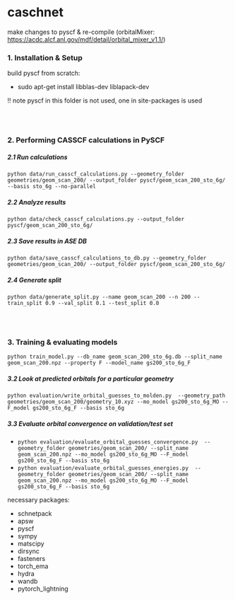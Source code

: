 # caschnet
make changes to pyscf & re-compile
(orbitalMixer: https://acdc.alcf.anl.gov/mdf/detail/orbital_mixer_v1.1/)

### 1. Installation & Setup
build pyscf from scratch:
- sudo apt-get install libblas-dev liblapack-dev

!! note pyscf in this folder is not used, one in site-packages is used

<br>
<br>

### 2. Performing CASSCF calculations in PySCF
##### 2.1 Run calculations
`python data/run_casscf_calculations.py --geometry_folder geometries/geom_scan_200/ --output_folder pyscf/geom_scan_200_sto_6g/ --basis sto_6g --no-parallel`
##### 2.2 Analyze results
`python data/check_casscf_calculations.py --output_folder pyscf/geom_scan_200_sto_6g/`
##### 2.3 Save results in ASE DB
`python data/save_casscf_calculations_to_db.py --geometry_folder geometries/geom_scan_200/ --output_folder pyscf/geom_scan_200_sto_6g/`
##### 2.4 Generate split
`python data/generate_split.py --name geom_scan_200 --n 200 --train_split 0.9 --val_split 0.1 --test_split 0.0`

<br>
<br>

### 3. Training & evaluating models
`python train_model.py --db_name geom_scan_200_sto_6g.db --split_name geom_scan_200.npz --property F --model_name gs200_sto_6g_F`

##### 3.2 Look at predicted orbitals for a particular geometry
`python evaluation/write_orbital_guesses_to_molden.py  --geometry_path geometries/geom_scan_200/geometry_10.xyz --mo_model gs200_sto_6g_MO --F_model gs200_sto_6g_F --basis sto_6g `

##### 3.3 Evaluate orbital convergence on validation/test set
- `python evaluation/evaluate_orbital_guesses_convergence.py  --geometry_folder geometries/geom_scan_200/ --split_name geom_scan_200.npz --mo_model gs200_sto_6g_MO --F_model gs200_sto_6g_F --basis sto_6g`
- `python evaluation/evaluate_orbital_guesses_energies.py  --geometry_folder geometries/geom_scan_200/ --split_name geom_scan_200.npz --mo_model gs200_sto_6g_MO --F_model gs200_sto_6g_F --basis sto_6g`


necessary packages:
- schnetpack
- apsw
- pyscf
- sympy
- matscipy
- dirsync
- fasteners
- torch_ema
- hydra
- wandb
- pytorch_lightning